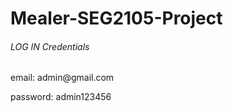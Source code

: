 # Mealer-SEG2105-Project

<h6>LOG IN Credentials</h6> 
email: admin@gmail.com

password: admin123456
